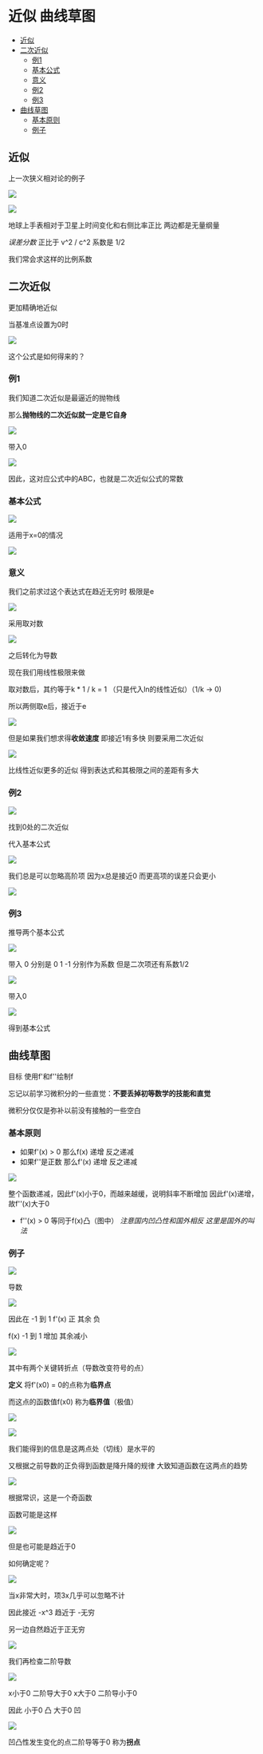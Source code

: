 # 近似 曲线草图
 
* [近似](#近似)
* [二次近似](#二次近似)
  * [例1](#例1)
  * [基本公式](#基本公式)
  * [意义](#意义)
  * [例2](#例2)
  * [例3](#例3)
* [曲线草图](#曲线草图)
  * [基本原则](#基本原则)
  * [例子](#例子)

## 近似

上一次狭义相对论的例子

![](img/13c3714e.png)

![](img/c72cf45c.png)

地球上手表相对于卫星上时间变化和右侧比率正比 两边都是无量纲量

*误差分数* 正比于 v^2 / c^2 系数是 1/2

我们常会求这样的比例系数

## 二次近似

更加精确地近似

当基准点设置为0时

![](img/8d35e0dc.png)

这个公式是如何得来的？

### 例1

我们知道二次近似是最逼近的抛物线

那么**抛物线的二次近似就一定是它自身**

![](img/63e40d7a.png)

带入0

![](img/98405f45.png)

因此，这对应公式中的ABC，也就是二次近似公式的常数

### 基本公式

![](img/763f7845.png)

适用于x=0的情况

![](img/dab7b684.png)

### 意义

我们之前求过这个表达式在趋近无穷时 极限是e

![](img/a757518f.png)

采用取对数

![](img/97163260.png)

之后转化为导数

现在我们用线性极限来做

取对数后，其约等于k * 1 / k = 1 （只是代入ln的线性近似）（1/k -> 0)

所以两侧取e后，接近于e

![](img/32b4353d.png)

但是如果我们想求得**收敛速度** 即接近1有多快 则要采用二次近似

![](img/e55c935f.png)

比线性近似更多的近似 得到表达式和其极限之间的差距有多大

### 例2

![](img/a38985ff.png)

找到0处的二次近似

代入基本公式

![](img/814d2cba.png)

我们总是可以忽略高阶项 因为x总是接近0 而更高项的误差只会更小

![](img/21cfc51b.png)

### 例3

推导两个基本公式

![](img/e37f931b.png)

带入 0 分别是 0 1 -1 分别作为系数 但是二次项还有系数1/2

![](img/189b12bf.png)

带入0

![](img/20a7e731.png)

得到基本公式 

## 曲线草图

目标 使用f'和f''绘制f

忘记以前学习微积分的一些直觉：**不要丢掉初等数学的技能和直觉**

微积分仅仅是弥补以前没有接触的一些空白

### 基本原则

* 如果f'(x) > 0 那么f(x) 递增 反之递减
* 如果f''是正数 那么f'(x) 递增 反之递减

![](img/7952eaf2.png)

整个函数递减，因此f'(x)小于0，而越来越缓，说明斜率不断增加 因此f'(x)递增，故f''(x)大于0

* f''(x) > 0 等同于f(x)凸（图中） *注意国内凹凸性和国外相反 这里是国外的叫法*

### 例子

![](img/95655156.png)

导数

![](img/c1fbf4da.png)

因此在 -1 到 1 f'(x) 正 其余 负

f(x) -1 到 1 增加 其余减小 

![](img/6acf4f45.png)

其中有两个关键转折点（导数改变符号的点）

**定义** 将f'(x0) = 0的点称为**临界点**

而这点的函数值f(x0) 称为**临界值**（极值）

![](img/b5e627a3.png)

![](img/6c48eae4.png)

我们能得到的信息是这两点处（切线）是水平的

又根据之前导数的正负得到函数是降升降的规律 大致知道函数在这两点的趋势

![](img/aee350f3.png)

根据常识，这是一个奇函数

函数可能是这样

![](img/017fa781.png)

但是也可能是趋近于0

如何确定呢？

![](img/9e03426d.png)

当x非常大时，项3x几乎可以忽略不计

因此接近 -x^3 趋近于 -无穷

另一边自然趋近于正无穷

![](img/3fa6a0a1.png)

我们再检查二阶导数 

![](img/63a842bf.png)

x小于0 二阶导大于0 x大于0 二阶导小于0

因此 小于0 凸 大于0 凹

![](img/5497d700.png)

凹凸性发生变化的点二阶导等于0 称为**拐点**
